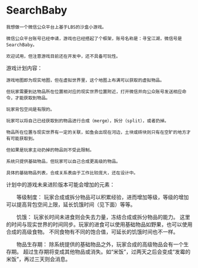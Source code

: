 SearchBaby
==========
    
    我想做一个微信公众平台上基于LBS的沙盒小游戏。
    
    微信公众平台账号已经申请，游戏也已经搭起了个框架，账号名称是：寻宝江湖，微信号是SearchBaby。
    
    欢迎试用，但注意游戏目前还在开发中，还不具备可玩性。

游戏计划内容：

    游戏地图即为现实地图，但在虚拟世界里，这个地图上布满可以获取的虚拟物品。
    
    但玩家需要到达物品所在位置相对应的现实世界位置附近，打开微信并向公众账号发送相应命令，才能获取到物品。
    
    玩家背包空间是有限的。
    
    玩家可以将自己已经获取到的物品进行合成（merge），拆分（split），或者扔掉。
    
    物品所在位置与现实世界有一定的关联，如鱼会出现在河边，土块或砖块则只有在空旷的地方才有可能获取到。
    
    但如果是玩家主动扔掉的物品则不受此限制。
    
    系统只提供基础物品，但玩家可以自己合成更高级的物品。
    
    具体的基础物品列表，合成关系表由于工作比较庞大，还在设计中。
  


计划中的游戏未来进阶版本可能会增加的元素：

　　等级制度：
        玩家合成或拆分物品可以积累经验，进而增加等级，等级的增加可以提高背包空间上限，延长饥饿时间（见下面）等等。
      
　　饥饿：
        玩家长时间未进食则会失去力量，冻结合成或拆分物品的能力。
        这里的时间与现实世界的时间同步。玩家的进食可以使用基础物品如野果，也可以使用合成的高级食物。
        不同食物有不同的饱合值，可延长的饥饿时间也不一样。
 
　　物品生存期：
        除系统提供的基础物品之外，玩家合成的高级物品会有一个生存期。
        超过生存期将变成其他物品或消失。如“米饭”，过两天之后会变成“发霉的米饭”，再过三天则会消息。


